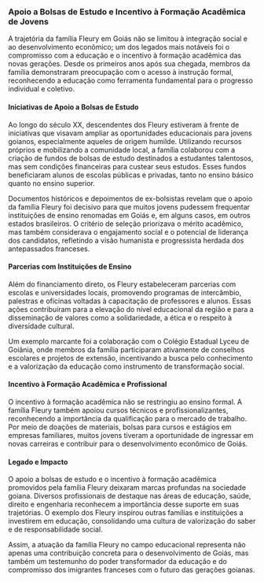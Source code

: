 ### Apoio a Bolsas de Estudo e Incentivo à Formação Acadêmica de Jovens

A trajetória da família Fleury em Goiás não se limitou à integração social e ao desenvolvimento econômico; um dos legados mais notáveis foi o compromisso com a educação e o incentivo à formação acadêmica das novas gerações. Desde os primeiros anos após sua chegada, membros da família demonstraram preocupação com o acesso à instrução formal, reconhecendo a educação como ferramenta fundamental para o progresso individual e coletivo.

#### Iniciativas de Apoio a Bolsas de Estudo

Ao longo do século XX, descendentes dos Fleury estiveram à frente de iniciativas que visavam ampliar as oportunidades educacionais para jovens goianos, especialmente aqueles de origem humilde. Utilizando recursos próprios e mobilizando a comunidade local, a família colaborou com a criação de fundos de bolsas de estudo destinados a estudantes talentosos, mas sem condições financeiras para custear seus estudos. Esses fundos beneficiaram alunos de escolas públicas e privadas, tanto no ensino básico quanto no ensino superior.

Documentos históricos e depoimentos de ex-bolsistas revelam que o apoio da família Fleury foi decisivo para que muitos jovens pudessem frequentar instituições de ensino renomadas em Goiás e, em alguns casos, em outros estados brasileiros. O critério de seleção priorizava o mérito acadêmico, mas também considerava o engajamento social e o potencial de liderança dos candidatos, refletindo a visão humanista e progressista herdada dos antepassados franceses.

#### Parcerias com Instituições de Ensino

Além do financiamento direto, os Fleury estabeleceram parcerias com escolas e universidades locais, promovendo programas de intercâmbio, palestras e oficinas voltadas à capacitação de professores e alunos. Essas ações contribuíram para a elevação do nível educacional da região e para a disseminação de valores como a solidariedade, a ética e o respeito à diversidade cultural.

Um exemplo marcante foi a colaboração com o Colégio Estadual Lyceu de Goiânia, onde membros da família participaram ativamente de conselhos escolares e projetos de extensão, incentivando a busca pelo conhecimento e a valorização da educação como instrumento de transformação social.

#### Incentivo à Formação Acadêmica e Profissional

O incentivo à formação acadêmica não se restringiu ao ensino formal. A família Fleury também apoiou cursos técnicos e profissionalizantes, reconhecendo a importância da qualificação para o mercado de trabalho. Por meio de doações de materiais, bolsas para cursos e estágios em empresas familiares, muitos jovens tiveram a oportunidade de ingressar em novas carreiras e contribuir para o desenvolvimento econômico de Goiás.

#### Legado e Impacto

O apoio a bolsas de estudo e o incentivo à formação acadêmica promovidos pela família Fleury deixaram marcas profundas na sociedade goiana. Diversos profissionais de destaque nas áreas de educação, saúde, direito e engenharia reconhecem a importância desse suporte em suas trajetórias. O exemplo dos Fleury inspirou outras famílias e instituições a investirem em educação, consolidando uma cultura de valorização do saber e de responsabilidade social.

Assim, a atuação da família Fleury no campo educacional representa não apenas uma contribuição concreta para o desenvolvimento de Goiás, mas também um testemunho do poder transformador da educação e do compromisso dos imigrantes franceses com o futuro das gerações goianas.
